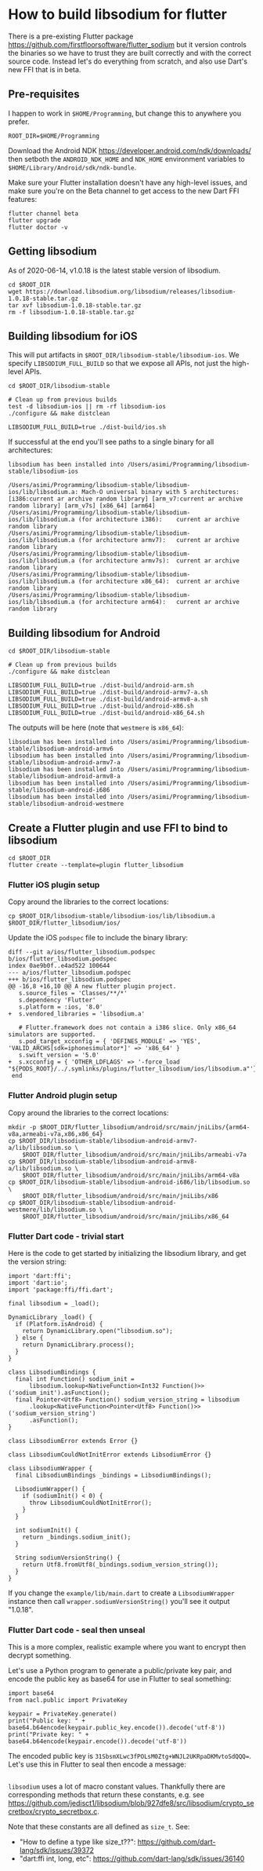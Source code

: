 # How to build libsodium for flutter

There is a pre-existing Flutter package https://github.com/firstfloorsoftware/flutter_sodium but it version controls the binaries so we have to trust they are built correctly and with the correct source code. Instead let's do everything from scratch, and also use Dart's new FFI that is in beta.

## Pre-requisites

I happen to work in `$HOME/Programming`, but change this to anywhere you prefer.

```
ROOT_DIR=$HOME/Programming
```

Download the Android NDK https://developer.android.com/ndk/downloads/ then setboth  the `ANDROID_NDK_HOME` and `NDK_HOME` environment variables to `$HOME/Library/Android/sdk/ndk-bundle`.

Make sure your Flutter installation doesn't have any high-level issues, and make sure you're on the Beta channel to get access to the new Dart FFI features:

```
flutter channel beta
flutter upgrade
flutter doctor -v
```

## Getting libsodium

As of 2020-06-14, v1.0.18 is the latest stable version of libsodium.

```
cd $ROOT_DIR
wget https://download.libsodium.org/libsodium/releases/libsodium-1.0.18-stable.tar.gz
tar xvf libsodium-1.0.18-stable.tar.gz
rm -f libsodium-1.0.18-stable.tar.gz
```

## Building libsodium for iOS

This will put artifacts in `$ROOT_DIR/libsodium-stable/libsodium-ios`. We specify `LIBSODIUM_FULL_BUILD` so that we expose all APIs, not just the high-level APIs.

```
cd $ROOT_DIR/libsodium-stable

# Clean up from previous builds
test -d libsodium-ios || rm -rf libsodium-ios
./configure && make distclean

LIBSODIUM_FULL_BUILD=true ./dist-build/ios.sh
```

If successful at the end you'll see paths to a single binary for all architectures:

```
libsodium has been installed into /Users/asimi/Programming/libsodium-stable/libsodium-ios

/Users/asimi/Programming/libsodium-stable/libsodium-ios/lib/libsodium.a: Mach-O universal binary with 5 architectures: [i386:current ar archive random library] [arm_v7:current ar archive random library] [arm_v7s] [x86_64] [arm64]
/Users/asimi/Programming/libsodium-stable/libsodium-ios/lib/libsodium.a (for architecture i386):	current ar archive random library
/Users/asimi/Programming/libsodium-stable/libsodium-ios/lib/libsodium.a (for architecture armv7):	current ar archive random library
/Users/asimi/Programming/libsodium-stable/libsodium-ios/lib/libsodium.a (for architecture armv7s):	current ar archive random library
/Users/asimi/Programming/libsodium-stable/libsodium-ios/lib/libsodium.a (for architecture x86_64):	current ar archive random library
/Users/asimi/Programming/libsodium-stable/libsodium-ios/lib/libsodium.a (for architecture arm64):	current ar archive random library
```

## Building libsodium for Android

```
cd $ROOT_DIR/libsodium-stable

# Clean up from previous builds
./configure && make distclean

LIBSODIUM_FULL_BUILD=true ./dist-build/android-arm.sh
LIBSODIUM_FULL_BUILD=true ./dist-build/android-armv7-a.sh
LIBSODIUM_FULL_BUILD=true ./dist-build/android-armv8-a.sh
LIBSODIUM_FULL_BUILD=true ./dist-build/android-x86.sh
LIBSODIUM_FULL_BUILD=true ./dist-build/android-x86_64.sh
```

The outputs will be here (note that `westmere` is `x86_64`):

```
libsodium has been installed into /Users/asimi/Programming/libsodium-stable/libsodium-android-armv6
libsodium has been installed into /Users/asimi/Programming/libsodium-stable/libsodium-android-armv7-a
libsodium has been installed into /Users/asimi/Programming/libsodium-stable/libsodium-android-armv8-a
libsodium has been installed into /Users/asimi/Programming/libsodium-stable/libsodium-android-i686
libsodium has been installed into /Users/asimi/Programming/libsodium-stable/libsodium-android-westmere
```

## Create a Flutter plugin and use FFI to bind to libsodium

```
cd $ROOT_DIR
flutter create --template=plugin flutter_libsodium
```

### Flutter iOS plugin setup

Copy around the libraries to the correct locations:

```
cp $ROOT_DIR/libsodium-stable/libsodium-ios/lib/libsodium.a $ROOT_DIR/flutter_libsodium/ios/
```

Update the iOS `podspec` file to include the binary library:

```
diff --git a/ios/flutter_libsodium.podspec b/ios/flutter_libsodium.podspec
index 0ae9b0f..e4ad522 100644
--- a/ios/flutter_libsodium.podspec
+++ b/ios/flutter_libsodium.podspec
@@ -16,8 +16,10 @@ A new flutter plugin project.
   s.source_files = 'Classes/**/*'
   s.dependency 'Flutter'
   s.platform = :ios, '8.0'
+  s.vendored_libraries = 'libsodium.a'

   # Flutter.framework does not contain a i386 slice. Only x86_64 simulators are supported.
   s.pod_target_xcconfig = { 'DEFINES_MODULE' => 'YES', 'VALID_ARCHS[sdk=iphonesimulator*]' => 'x86_64' }
   s.swift_version = '5.0'
+  s.xcconfig = { 'OTHER_LDFLAGS' => '-force_load "${PODS_ROOT}/../.symlinks/plugins/flutter_libsodium/ios/libsodium.a"'}
 end
```

### Flutter Android plugin setup

Copy around the libraries to the correct locations:

```
mkdir -p $ROOT_DIR/flutter_libsodium/android/src/main/jniLibs/{arm64-v8a,armeabi-v7a,x86,x86_64}
cp $ROOT_DIR/libsodium-stable/libsodium-android-armv7-a/lib/libsodium.so \
    $ROOT_DIR/flutter_libsodium/android/src/main/jniLibs/armeabi-v7a
cp $ROOT_DIR/libsodium-stable/libsodium-android-armv8-a/lib/libsodium.so \
    $ROOT_DIR/flutter_libsodium/android/src/main/jniLibs/arm64-v8a
cp $ROOT_DIR/libsodium-stable/libsodium-android-i686/lib/libsodium.so \
    $ROOT_DIR/flutter_libsodium/android/src/main/jniLibs/x86
cp $ROOT_DIR/libsodium-stable/libsodium-android-westmere/lib/libsodium.so \
    $ROOT_DIR/flutter_libsodium/android/src/main/jniLibs/x86_64
```

### Flutter Dart code - trivial start

Here is the code to get started by initializing the libsodium library, and get the version string:

```
import 'dart:ffi';
import 'dart:io';
import 'package:ffi/ffi.dart';

final libsodium = _load();

DynamicLibrary _load() {
  if (Platform.isAndroid) {
    return DynamicLibrary.open("libsodium.so");
  } else {
    return DynamicLibrary.process();
  }
}

class LibsodiumBindings {
  final int Function() sodium_init =
      libsodium.lookup<NativeFunction<Int32 Function()>>('sodium_init').asFunction();
  final Pointer<Utf8> Function() sodium_version_string = libsodium
      .lookup<NativeFunction<Pointer<Utf8> Function()>>('sodium_version_string')
      .asFunction();
}

class LibsodiumError extends Error {}

class LibsodiumCouldNotInitError extends LibsodiumError {}

class LibsodiumWrapper {
  final LibsodiumBindings _bindings = LibsodiumBindings();

  LibsodiumWrapper() {
    if (sodiumInit() < 0) {
      throw LibsodiumCouldNotInitError();
    }
  }

  int sodiumInit() {
    return _bindings.sodium_init();
  }

  String sodiumVersionString() {
    return Utf8.fromUtf8(_bindings.sodium_version_string());
  }
}
```

If you change the `example/lib/main.dart` to create a `LibsodiumWrapper` instance then call `wrapper.sodiumVersionString()` you'll see it output "1.0.18".

### Flutter Dart code - seal then unseal

This is a more complex, realistic example where you want to encrypt then decrypt something.

Let's use a Python program to generate a public/private key pair, and encode the public key as base64 for use in Flutter to seal something:

```
import base64
from nacl.public import PrivateKey

keypair = PrivateKey.generate()
print("Public key: " + base64.b64encode(keypair.public_key.encode()).decode('utf-8'))
print("Private key: " + base64.b64encode(keypair.encode()).decode('utf-8'))
```

The encoded public key is `31SbsmXLwc3fPOLsM0Ztg+WNJL2UKRpaDKMvtoSdQQQ=`. Let's use this in Flutter to seal then encode a message:

```

```




`libsodium` uses a lot of macro constant values. Thankfully there are corresponding methods that return these constants, e.g. see https://github.com/jedisct1/libsodium/blob/927dfe8/src/libsodium/crypto_secretbox/crypto_secretbox.c.

Note that these constants are all defined as `size_t`. See:

-   "How to define a type like size_t??": https://github.com/dart-lang/sdk/issues/39372
-   "dart:ffi int, long, etc": https://github.com/dart-lang/sdk/issues/36140

